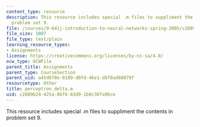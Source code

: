 ```yaml
---
content_type: resource
description: This resource includes special .m files to suppliment the contents in
  problem set 9.
file: /courses/9-641j-introduction-to-neural-networks-spring-2005/c2889b24425a8bf683d91b0c36fa96ce_perceptron_delta.m
file_size: 1007
file_type: text/plain
learning_resource_types:
- Assignments
license: https://creativecommons.org/licenses/by-nc-sa/4.0/
ocw_type: OCWFile
parent_title: Assignments
parent_type: CourseSection
parent_uid: a45d878e-0189-d0fd-46e1-dbf8ad68879f
resourcetype: Other
title: perceptron_delta.m
uid: c2889b24-425a-8bf6-83d9-1b0c36fa96ce
---
```

This resource includes special .m files to suppliment the contents in problem set 9.